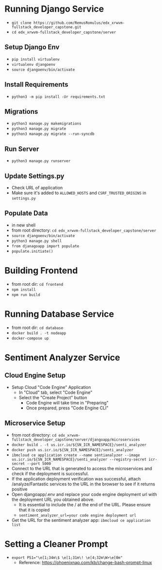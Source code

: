 # Running Django Service
* `git clone https://github.com/RemusRomulus/edx_xrwvm-fullstack_developer_capstone.git`
* `cd edx_xrwvm-fullstack_developer_capstone/server`

## Setup Django Env
* `pip install virtualenv`
* `virtualenv djangoenv`
* `source djangoenv/bin/activate`

## Install Requirements
* `python3 -m pip install -Ur requirements.txt`

## Migrations
* `python3 manage.py makemigrations`
* `python3 manage.py migrate`
* `python3 manage.py migrate --run-syncdb`

## Run Server
* `python3 manage.py runserver`

## Update Settings.py
* Check URL of application
* Make sure it's added to `ALLOWED_HOSTS` and `CSRF_TRUSTED_ORIGINS` in `settings.py`

## Populate Data
* in new shell
* from root directory: `cd edx_xrwvm-fullstack_developer_capstone/server`
* `source djangoenv/bin/activate`
* `python3 manage.py shell`
* `from djanagoapp import populate`
* `populate.initiate()`

# Building Frontend
* from root dir: `cd frontend`
* `npm install`
* `npm run build`

# Running Database Service
* from root dir: `cd database`
* `docker build . -t nodeapp`
* `docker-compose up`

# Sentiment Analyzer Service
## Cloud Engine Setup
* Setup Cloud "Code Engine" Application
  * In "Cloud" tab, select "Code Engine"
  * Select the "Create Project" button
    * Code Engine will take time in "Preparing"
    * Once prepared, press "Code Engine CLI"

## Microservice Setup
* from root directory: `cd edx_xrwvm-fullstack_developer_capstone/server/djangoapp/microservices`
* `docker build . -t us.icr.io/${SN_ICR_NAMESPACE}/senti_analyzer`
* `docker push us.icr.io/${SN_ICR_NAMESPACE}/senti_analyzer`
* `ibmcloud ce application create --name sentianalyzer --image us.icr.io/${SN_ICR_NAMESPACE}/senti_analyzer --registry-secret icr-secret --port 5000`
* Connect to the URL that is generated to access the microservices and check if the deployment is successful.
* If the application deployment verification was successful, attach /analyze/Fantastic services to the URL in the browser to see if it returns positive
* Open djangoapp/.env and replace your code engine deployment url with the deployment URL you obtained above.
  * It is essential to include the / at the end of the URL. Please ensure that it is copied
  * `sentiment_analyzer_url=your code engine deployment url`
* Get the URL for the sentiment analyzer app: `ibmcloud ce application list`

# Setting a Cleaner Prompt
* `export PS1="\e[1;34m\$ \e[1;31m\! \e[4;32m\W>\e[0m"`
  * Reference: https://phoenixnap.com/kb/change-bash-prompt-linux